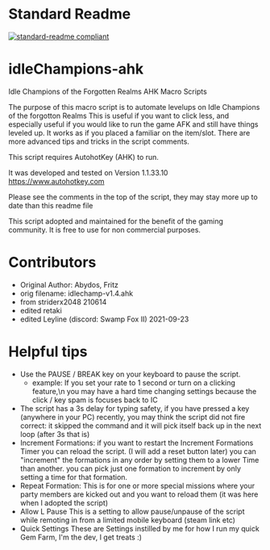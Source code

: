 # Standard Readme
[![standard-readme compliant](https://img.shields.io/badge/readme%20style-standard-brightgreen.svg?style=flat-square)](https://github.com/RichardLitt/standard-readme)

# idleChampions-ahk
Idle Champions of the Forgotten Realms AHK Macro Scripts

 The purpose of this macro script is to automate levelups on Idle Champions of the forgotton Realms
 This is useful if you want to click less, and especially useful if you would like to run the game AFK and still have things leveled up.
 It works as if you placed a familiar on the item/slot.
 There are more advanced tips and tricks in the script comments.

 This script requires AutohotKey (AHK) to run.

 It was developed and tested on Version 1.1.33.10 https://www.autohotkey.com

 Please see the comments in the top of the script, they may stay more up to date than this readme file

 This script adopted and maintained for the benefit of the gaming community.  It is free to use for non commercial purposes.

# Contributors
- Original Author: Abydos, Fritz
- orig filename: idlechamp-v1.4.ahk
- from striderx2048 210614
- edited retaki
- edited Leyline (discord: Swamp Fox II) 2021-09-23

# Helpful tips
 - 	Use the PAUSE / BREAK key on your keyboard to pause the script.
 	   - example: If you set your rate to 1 second or turn on a clicking feature,\n
  		   you may have a hard time changing settings because the click / key spam is focuses back to IC
 - 	The script has a 3s delay for typing safety, if you have pressed a key (anywhere in your PC) recently, you may think the script did not fire
  		  correct: it skipped the command and it will pick itself back up in the next loop (after 3s that is)
 - 	Increment Formations:
  		  if you want to restart the Increment Formations Timer you can reload the script.  (I will add a reset button later)
  		  you can "increment" the formations in any order by setting them to a lower Time than another.
  		  you can pick just one formation to increment by only setting a time for that formation.
 - 	Repeat Formation:
  		  This is for one or more special missions where your party members are kicked out and you want to reload them (it was here when I adopted the script)
 -	Allow L Pause
  		  This is a setting to allow pause/unpause of the script while remoting in from a limited mobile keyboard (steam link etc)
 - 	Quick Settings
  		  These are Settings instilled by me for how I run my quick Gem Farm, I'm the dev, I get treats :)
